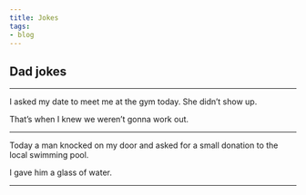 ```yaml
---
title: Jokes
tags:
- blog
---
```


## Dad jokes
---
I asked my date to meet me at the gym today. She didn’t show up.

That’s when I knew we weren’t gonna work out.

---

Today a man knocked on my door and asked for a small donation to the local swimming pool.

I gave him a glass of water.

---

